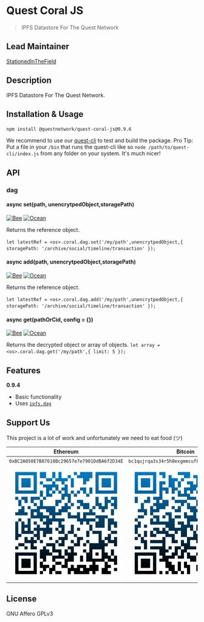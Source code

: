 # Quest Coral JS
> IPFS Datastore For The Quest Network

## Lead Maintainer

[StationedInTheField](https://github.com/StationedInTheField)

## Description

IPFS Datastore For The Quest Network.

## Installation & Usage

``npm install @questnetwork/quest-coral-js@0.9.6``

We recommend to use our [quest-cli](https://github.com/QuestNetwork/quest-cli) to test and build the package.
Pro Tip: Put a file in your `/bin` that runs the quest-cli like so `node /path/to/quest-cli/index.js` from any folder on your system. It's much nicer!

## API

### dag

#### async set(path, unencrytpedObject,storagePath)
[![Bee](https://img.shields.io/badge/process-Bee-yellow)](https://github.com/QuestNetwork/quest-bee-js) [![Ocean](https://img.shields.io/badge/process-Ocean-blue)](https://github.com/QuestNetwork/quest-ocean-js)

Returns the reference object.

``
let latestRef = <os>.coral.dag.set('/my/path',unencrytpedObject,{ storagePath: '/archive/social/timeline/transaction' });
``

#### async add(path, unencrytpedObject,storagePath)
[![Bee](https://img.shields.io/badge/process-Bee-yellow)](https://github.com/QuestNetwork/quest-bee-js) [![Ocean](https://img.shields.io/badge/process-Ocean-blue)](https://github.com/QuestNetwork/quest-ocean-js)

Returns the reference object.

``
let latestRef = <os>.coral.dag.add('/my/path',unencrytpedObject,{ storagePath: '/archive/social/timeline/transaction' });
``

#### async get(pathOrCid, config = {})
[![Bee](https://img.shields.io/badge/process-Bee-yellow)](https://github.com/QuestNetwork/quest-bee-js) [![Ocean](https://img.shields.io/badge/process-Ocean-blue)](https://github.com/QuestNetwork/quest-ocean-js)


Returns the decrypted object or array of objects.
``
let array = <os>.coral.dag.get('/my/path',{ limit: 5 });
``

## Features

**0.9.4**
- Basic functionality
- Uses [`ipfs.dag`](https://docs.ipfs.io/concepts/merkle-dag/)

## Support Us
This project is a lot of work and unfortunately we need to eat food (ツ)

| Ethereum| Bitcoin |
|---|---|
| `0xBC2A050E7B87610Bc29657e7e7901DdBA6f2D34E` | `bc1qujrqa3s34r5h0exgmmcuf8ejhyydm8wwja4fmq`   |
|  <img src="doc/images/eth-qr.png" >   | <img src="doc/images/btc-qr.png" > |

## License
GNU Affero GPLv3
